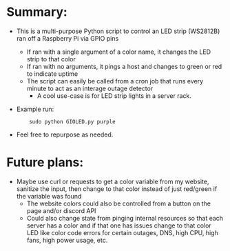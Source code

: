 # Summary:
* This is a multi-purpose Python script to control an LED strip (WS2812B) ran off a Raspberry Pi via GPIO pins
  * If ran with a single argument of a color name, it changes the LED strip to that color
  * If ran with no arguments, it pings a host and changes to green or red to indicate uptime
  * The script can easily be called from a cron job that runs every minute to act as an interage outage detector
     * A cool use-case is for LED strip lights in a server rack.


* Example run:

          sudo python GIOLED.py purple



* Feel free to repurpose as needed.

# Future plans:
* Maybe use curl or requests to get a color variable from my website, sanitize the input, then change to that color instead of just red/green if the variable was found
   * The website colors could also be controlled from a button on the page and/or discord API
   * Could also change state from pinging internal resources so that each server has a color and if that one has issues change to that color LED like color code errors for certain outages, DNS, high CPU, high fans, high power usage, etc.
